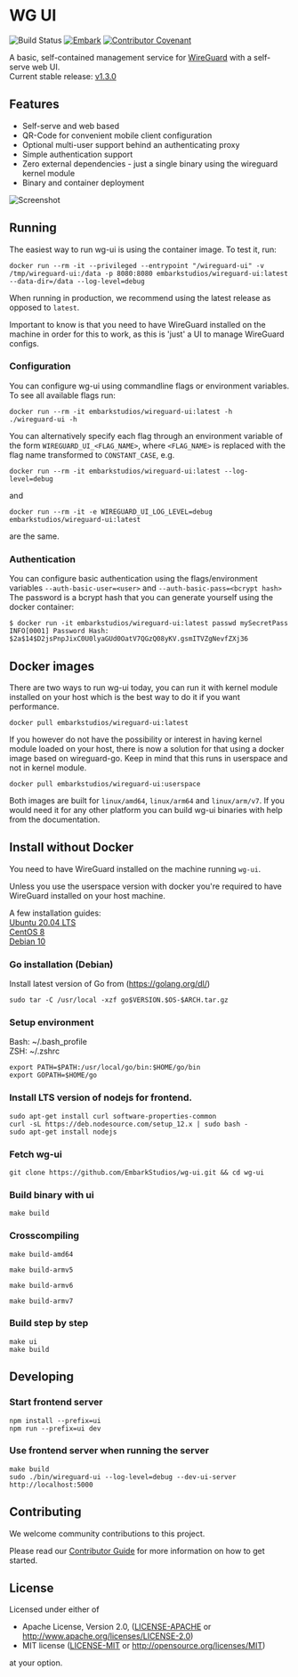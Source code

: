 # WG UI
![Build Status](https://github.com/EmbarkStudios/wg-ui/actions/workflows/push_master.yaml/badge.svg)
[![Embark](https://img.shields.io/badge/embark-open%20source-blueviolet.svg)](https://github.com/EmbarkStudios)
[![Contributor Covenant](https://img.shields.io/badge/contributor%20covenant-v1.4%20adopted-ff69b4.svg)](CODE_OF_CONDUCT.md)

A basic, self-contained management service for [WireGuard](https://wireguard.com) with a self-serve web UI.  
Current stable release: [v1.3.0](https://github.com/EmbarkStudios/wg-ui/releases/tag/v1.3.0)  

## Features

 * Self-serve and web based
 * QR-Code for convenient mobile client configuration
 * Optional multi-user support behind an authenticating proxy
 * Simple authentication support
 * Zero external dependencies - just a single binary using the wireguard kernel module
 * Binary and container deployment

![Screenshot](wireguard-ui.png)

## Running

The easiest way to run wg-ui is using the container image. To test it, run:

```docker run --rm -it --privileged --entrypoint "/wireguard-ui" -v /tmp/wireguard-ui:/data -p 8080:8080 embarkstudios/wireguard-ui:latest --data-dir=/data --log-level=debug```

When running in production, we recommend using the latest release as opposed to `latest`.

Important to know is that you need to have WireGuard installed on the machine in order for this to work, as this is 'just' a UI to manage WireGuard configs. 

### Configuration

You can configure wg-ui using commandline flags or environment variables.
To see all available flags run:

```
docker run --rm -it embarkstudios/wireguard-ui:latest -h
./wireguard-ui -h
```

You can alternatively specify each flag through an environment variable of the form `WIREGUARD_UI_<FLAG_NAME>`, where `<FLAG_NAME>` is replaced with the flag name transformed to `CONSTANT_CASE`, e.g.

```docker run --rm -it embarkstudios/wireguard-ui:latest --log-level=debug```

and

```docker run --rm -it -e WIREGUARD_UI_LOG_LEVEL=debug embarkstudios/wireguard-ui:latest```

are the same.

### Authentication
You can configure basic authentication using the flags/environment variables `--auth-basic-user=<user>` and `--auth-basic-pass=<bcrypt hash>` The password is
a bcrypt hash that you can generate yourself using the docker container:
```
$ docker run -it embarkstudios/wireguard-ui:latest passwd mySecretPass
INFO[0001] Password Hash: $2a$14$D2jsPnpJixC0U0lyaGUd0OatV7QGzQ08yKV.gsmITVZgNevfZXj36
```

## Docker images

There are two ways to run wg-ui today, you can run it with kernel module installed on your host which is the best way to do it if you want performance.  

```
docker pull embarkstudios/wireguard-ui:latest
```

If you however do not have the possibility or interest in having kernel module loaded on your host, there is now a solution for that using a docker image based on wireguard-go. Keep in mind that this runs in userspace and not in kernel module.  

```
docker pull embarkstudios/wireguard-ui:userspace
```

Both images are built for `linux/amd64`, `linux/arm64` and `linux/arm/v7`. If you would need it for any other platform you can build wg-ui binaries with help from the documentation.  


## Install without Docker

You need to have WireGuard installed on the machine running `wg-ui`.

Unless you use the userspace version with docker you're required to have WireGuard installed on your host machine.  

A few installation guides:  
[Ubuntu 20.04 LTS](https://www.cyberciti.biz/faq/ubuntu-20-04-set-up-wireguard-vpn-server/)  
[CentOS 8](https://www.cyberciti.biz/faq/centos-8-set-up-wireguard-vpn-server/)  
[Debian 10](https://www.cyberciti.biz/faq/debian-10-set-up-wireguard-vpn-server/)  

### Go installation (Debian)
Install latest version of Go from (https://golang.org/dl/)

```
sudo tar -C /usr/local -xzf go$VERSION.$OS-$ARCH.tar.gz
```

### Setup environment
Bash: ~/.bash_profile  
ZSH: ~/.zshrc

```
export PATH=$PATH:/usr/local/go/bin:$HOME/go/bin
export GOPATH=$HOME/go
```

### Install LTS version of nodejs for frontend.

```
sudo apt-get install curl software-properties-common
curl -sL https://deb.nodesource.com/setup_12.x | sudo bash -
sudo apt-get install nodejs
```

### Fetch wg-ui

```
git clone https://github.com/EmbarkStudios/wg-ui.git && cd wg-ui
```

### Build binary with ui

```
make build
```

### Crosscompiling

```
make build-amd64
```

```
make build-armv5
```

```
make build-armv6
```

```
make build-armv7
```

### Build step by step

```
make ui
make build
```

## Developing

### Start frontend server
```
npm install --prefix=ui
npm run --prefix=ui dev
```

### Use frontend server when running the server

```
make build
sudo ./bin/wireguard-ui --log-level=debug --dev-ui-server http://localhost:5000
```

## Contributing

We welcome community contributions to this project.

Please read our [Contributor Guide](CONTRIBUTING.md) for more information on how to get started.

## License
Licensed under either of

* Apache License, Version 2.0, ([LICENSE-APACHE](LICENSE-APACHE) or http://www.apache.org/licenses/LICENSE-2.0)
* MIT license ([LICENSE-MIT](LICENSE-MIT) or http://opensource.org/licenses/MIT)

at your option.
